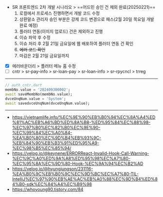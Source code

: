 - SR 프론트엔드 2차 개발 시나리오 > ==어드민 승인 건 제외 완료(20250221)==
	1. 로컬에서 프로세스 진행하면서 개발 코드 수정
	2. 상환말소 관리자 승인 부분은 강제 코드 변경으로 패스(2월 20일 목요일 개발 완료 예정)
	3. 플러터 연동(이미지 업로드) 건은 제외하고 진행
	4. 이슈 파악 후 수정
	5. 이슈 처리 후 2월 21일 금요일에 웹 배포하여 플러터 연동 건 확인
	6. ~~에러 코드 확인~~
	7. 마감은 2월 21일 금요일까지
- [x] 에러바운더리 > 플러터 메뉴 홈 수정
- [ ] cntr > sr-pay-info > sr-loan-pay > sr-loan-info > sr-rpycncl > trreg

***
```dart
// auth_cntr.dart
membNo.value = '202409300002';  
await saveMembNo(membNo.value);  
dvceUnqNum.value = 'System';  
await savedvceUnqNum(dvceUnqNum.value);
```
***

- https://vietnamlife.info/%EC%9E%90%EB%B0%94%EC%8A%A4%ED%81%AC%EB%A6%BD%ED%8A%B8-%ED%95%84%EC%88%98-%EC%97%B0%EC%82%B0%EC%9E%90-%EC%99%84%EC%A0%84-%EA%B0%80%EC%9D%B4%EB%93%9C-%EB%84%90%EB%B3%91%ED%95%A9-%EC%98%B5%EC%85%94/
- https://velog.io/@keynene/ERRORReact-Invalid-Hook-Call-Warning-%EC%9C%A0%ED%9A%A8%ED%95%98%EC%A7%80-%EC%95%8A%EC%9D%80-Hook-%EC%9A%94%EC%B2%AD
- https://velog.io/@hyungjungson/231116-%EA%B0%9C%EB%B0%9C%EC%9D%BC%EC%A7%80-TIL-IntelliJ%EC%97%90%EB%AE%AC%EB%A0%88%EC%9D%B4%ED%84%B0-sdk%EC%84%A4%EC%B9%98
- https://whoyoung90.tistory.com/84